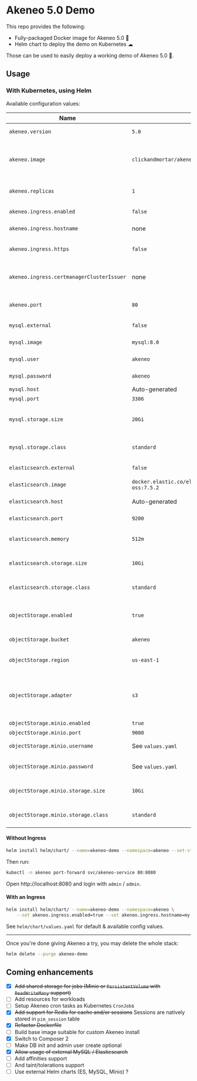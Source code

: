 # Akeneo 5.0 Demo

This repo provides the following:

* Fully-packaged Docker image for Akeneo 5.0 🐳
* Helm chart to deploy the demo on Kubernetes ☁

Those can be used to easily deploy a working demo of Akeneo 5.0 🚀.

## Usage

### With Kubernetes, using Helm

Available configuration values:

| Name | Default | Info |
|---|---|---|
| `akeneo.version` | `5.0` | Version to install / use |
| `akeneo.image` | `clickandmortar/akeneo:5.0-demo` | Custom Docker image to use (must listen for HTTP) |
| `akeneo.replicas` | `1` | Number of Akeneo instances |
| `akeneo.ingress.enabled` | `false` | Enable use of Ingress |
| `akeneo.ingress.hostname` | none | Hostname for Ingress |
| `akeneo.ingress.https` | `false` | Enable HTTPS for Ingress |
| `akeneo.ingress.certmanagerClusterIssuer` | none | Cert Manager Cluster Issuer name |
| `akeneo.port` | `80` | HTTP port the image is listening on |
| `mysql.external` | `false` | Use external MySQL |
| `mysql.image` | `mysql:8.0` | MySQL image to use |
| `mysql.user` | `akeneo` | MySQL username |
| `mysql.password` | `akeneo` | MySQL password |
| `mysql.host` | Auto-generated | MySQL host |
| `mysql.port` | `3306` | MySQL port |
| `mysql.storage.size` | `20Gi` | Size of MySQL Persistent Volume |
| `mysql.storage.class` | `standard` | Storage Class of MySQL PV |
| `elasticsearch.external` | `false` | Use external Elasticsearch |
| `elasticsearch.image` | `docker.elastic.co/elasticsearch/elasticsearch-oss:7.5.2` | Elasticsearch image to use |
| `elasticsearch.host` | Auto-generated | Elasticsearch host |
| `elasticsearch.port` | `9200` | Elasticsearch port |
| `elasticsearch.memory` | `512m` | Memory allocated to ES |
| `elasticsearch.storage.size` | `10Gi` | Size of ES Persistent Volume |
| `elasticsearch.storage.class` | `standard` | Storage Class of ES PV |
| `objectStorage.enabled` | `true` | Use external object storage (uses Minio) |
| `objectStorage.bucket` | `akeneo` | Name of bucket |
| `objectStorage.region` | `us-east-1` | AWS Region (when applicable) |
| `objectStorage.adapter` | `s3` | Object storage adapter (only S3 supported at the moment) |
| `objectStorage.minio.enabled` | `true` | Install Minio |
| `objectStorage.minio.port` | `9000` | Minio port |
| `objectStorage.minio.username` | See `values.yaml` | Username / access key |
| `objectStorage.minio.password` | See `values.yaml` | Password / access secret |
| `objectStorage.minio.storage.size` | `10Gi` | Minio persistent storage size |
| `objectStorage.minio.storage.class` | `standard` | Minio persistent storage class |

#### Without Ingress

```bash
helm install helm/chart/ --name=akeneo-demo --namespace=akeneo --set-string akeneo.version=5.0
```

Then run:

```bash
kubectl -n akeneo port-forward svc/akeneo-service 80:8080
```

Open http://localhost:8080 and login with `admin` / `admin`.

#### With an Ingress

```bash
helm install helm/chart/ --name=akeneo-demo --namespace=akeneo \
    --set akeneo.ingress.enabled=true --set akeneo.ingress.hostname=my.host.name
```

See `helm/chart/values.yaml` for default & available config values.

---

Once you're done giving Akeneo a try, you may delete the whole stack:

```bash
helm delete --purge akeneo-demo
```

## Coming enhancements

- [x] ~~Add shared storage for jobs (Minio or `PersistentVolume` with `ReadWriteMany` support)~~
- [ ] Add resources for workloads
- [ ] Setup Akeneo cron tasks as Kubernetes `CronJob`s
- [x] ~~Add support for Redis for cache and/or sessions~~ Sessions are natively stored in `pim_session` table
- [x] ~~Refactor Dockerfile~~
- [ ] Build base image suitable for custom Akeneo install
- [x] Switch to Composer 2
- [ ] Make DB init and admin user create optional
- [x] ~~Allow usage of external MySQL / Elasticsearch~~
- [ ] Add affinities support
- [ ] And taint/tolerations support
- [ ] Use external Helm charts (ES, MySQL, Minio) ?
